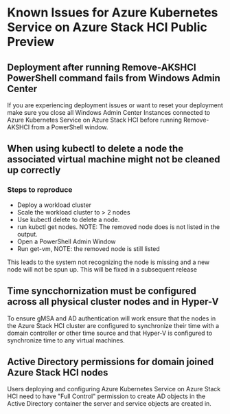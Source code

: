 # Known Issues for Azure Kubernetes Service on Azure Stack HCI Public Preview

## Deployment after running Remove-AKSHCI PowerShell command fails from Windows Admin Center
If you are experiencing deployment issues or want to reset your deployment make sure you close all Windows Admin Center Instances
connected to Azure Kubernetes Service on Azure Stack HCI before running Remove-AKSHCI from a PowerShell window.

## When using kubectl to delete a node the associated virtual machine might not be cleaned up correctly
### Steps to reproduce
* Deploy a workload cluster
* Scale the workload cluster to > 2 nodes
* Use kubectl delete to delete a node. 
* run kubctl get nodes. NOTE: The removed node does is not listed in the output.
* Open a PowerShell Admin Window
* Run get-vm, NOTE: the removed node is still listed

This leads to the system not recognizing the node is missing and a new node will not be spun up. 
This will be fixed in a subsequent release

## Time syncchornization must be configured across all physical cluster nodes and in Hyper-V
To ensure gMSA and AD authentication will work ensure that the nodes in the Azure Stack HCI cluster are configured to synchronize their time with a domain controller or other
time source and that Hyper-V is configured to synchronize time to any virtual machines.

## Active Directory permissions for domain joined Azure Stack HCI nodes 
Users deploying and configuring Azure Kubernetes Service on Azure Stack HCI need to have "Full Control" permission to create AD objects in the Active Directory container the server and service
objects are created in. 
